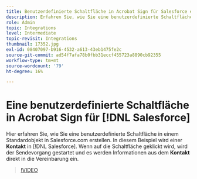 ```yaml
---
title: Benutzerdefinierte Schaltfläche in Acrobat Sign für Salesforce erstellen
description: Erfahren Sie, wie Sie eine benutzerdefinierte Schaltfläche erstellen, die den Sendevorgang startet und eine Vereinbarung automatisch ausfüllt.
role: Admin
topic: Integrations
level: Intermediate
topic-revisit: Integrations
thumbnail: 17352.jpg
exl-id: 08407097-b916-4532-a613-43eb1475fe2c
source-git-commit: ad54f7afa78b0fbb31eccf455723a8890cb92355
workflow-type: tm+mt
source-wordcount: '79'
ht-degree: 16%

---
```


# Eine benutzerdefinierte Schaltfläche in Acrobat Sign für [!DNL Salesforce]

Hier erfahren Sie, wie Sie eine benutzerdefinierte Schaltfläche in einem Standardobjekt in Salesforce.com erstellen. In diesem Beispiel wird einer **Kontakt** in [!DNL Salesforce]. Wenn auf die Schaltfläche geklickt wird, wird der Sendevorgang gestartet und es werden Informationen aus dem **Kontakt** direkt in die Vereinbarung ein.

>[!VIDEO](https://video.tv.adobe.com/v/17352?quality=12&learn=on&hidetitle=true)
